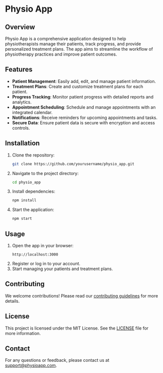 # Physio App

## Overview
Physio App is a comprehensive application designed to help physiotherapists manage their patients, track progress, and provide personalized treatment plans. The app aims to streamline the workflow of physiotherapy practices and improve patient outcomes.

## Features
- **Patient Management**: Easily add, edit, and manage patient information.
- **Treatment Plans**: Create and customize treatment plans for each patient.
- **Progress Tracking**: Monitor patient progress with detailed reports and analytics.
- **Appointment Scheduling**: Schedule and manage appointments with an integrated calendar.
- **Notifications**: Receive reminders for upcoming appointments and tasks.
- **Secure Data**: Ensure patient data is secure with encryption and access controls.

## Installation
1. Clone the repository:
    ```bash
    git clone https://github.com/yourusername/physio_app.git
    ```
2. Navigate to the project directory:
    ```bash
    cd physio_app
    ```
3. Install dependencies:
    ```bash
    npm install
    ```
4. Start the application:
    ```bash
    npm start
    ```

## Usage
1. Open the app in your browser:
    ```
    http://localhost:3000
    ```
2. Register or log in to your account.
3. Start managing your patients and treatment plans.

## Contributing
We welcome contributions! Please read our [contributing guidelines](CONTRIBUTING.md) for more details.

## License
This project is licensed under the MIT License. See the [LICENSE](LICENSE) file for more information.

## Contact
For any questions or feedback, please contact us at support@physioapp.com.
